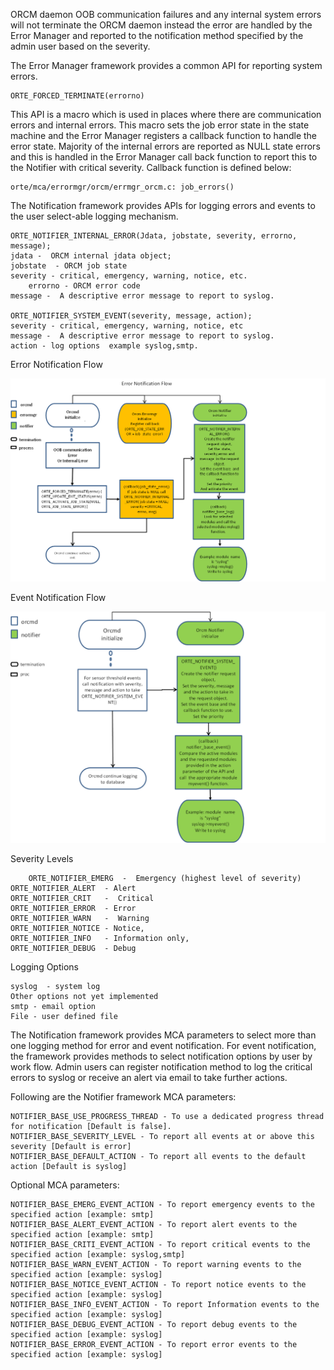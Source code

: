 ORCM daemon OOB communication failures and any internal system errors will not terminate the ORCM daemon instead the error are handled by the Error Manager and reported to the notification method specified by the admin user based on the severity.

The Error Manager framework provides a common API for reporting system errors.

	ORTE_FORCED_TERMINATE(errorno)

This API is a macro which is used in places where there are communication errors and internal errors. This macro sets the job error state in the state machine and the Error Manager registers a callback function to handle the error state.
Majority of the internal errors are reported as NULL state errors and this is handled in the Error Manager call back function to report this to the Notifier with critical severity.
Callback function is defined below:

	orte/mca/errormgr/orcm/errmgr_orcm.c: job_errors() 

The Notification framework provides APIs for logging errors and events to the user select-able logging mechanism.

	ORTE_NOTIFIER_INTERNAL_ERROR(Jdata, jobstate, severity, errorno, message); 
	jdata -  ORCM internal jdata object;
	jobstate  - ORCM job state
	severity - critical, emergency, warning, notice, etc.
        errorno - ORCM error code
	message -  A descriptive error message to report to syslog.

	ORTE_NOTIFIER_SYSTEM_EVENT(severity, message, action);
	severity - critical, emergency, warning, notice, etc
	message -  A descriptive error message to report to syslog.
	action - log options  example syslog,smtp.

Error Notification Flow

![Error Notification Flow](1-ORCM/Error_Notification_Flow.png)


Event Notification Flow

![Event Notification Flow](1-ORCM/Event_Notification_Flow.png)

Severity Levels

        ORTE_NOTIFIER_EMERG  -  Emergency (highest level of severity)
 	ORTE_NOTIFIER_ALERT  - Alert 	
 	ORTE_NOTIFIER_CRIT   -  Critical
 	ORTE_NOTIFIER_ERROR  - Error 
 	ORTE_NOTIFIER_WARN   -  Warning 
 	ORTE_NOTIFIER_NOTICE - Notice,
 	ORTE_NOTIFIER_INFO   - Information only,
	ORTE_NOTIFIER_DEBUG  - Debug

Logging Options

	syslog  - system log
	Other options not yet implemented
	smtp - email option
	File - user defined file

The Notification framework provides MCA parameters to select more than one logging method for error and event notification.
For event notification, the framework provides methods to select notification options by user by work flow.
Admin users can register notification method to log the critical errors to syslog or receive an alert via email to take further actions.

Following are the Notifier framework MCA parameters:

	NOTIFIER_BASE_USE_PROGRESS_THREAD - To use a dedicated progress thread for notification [Default is false].
	NOTIFIER_BASE_SEVERITY_LEVEL - To report all events at or above this severity [Default is error]
	NOTIFIER_BASE_DEFAULT_ACTION - To report all events to the default action [Default is syslog]

Optional MCA parameters:

	NOTIFIER_BASE_EMERG_EVENT_ACTION - To report emergency events to the specified action [example: smtp]
	NOTIFIER_BASE_ALERT_EVENT_ACTION - To report alert events to the specified action [example: smtp]
	NOTIFIER_BASE_CRITI_EVENT_ACTION - To report critical events to the specified action [example: syslog,smtp]
	NOTIFIER_BASE_WARN_EVENT_ACTION - To report warning events to the specified action [example: syslog]
	NOTIFIER_BASE_NOTICE_EVENT_ACTION - To report notice events to the specified action [example: syslog]
	NOTIFIER_BASE_INFO_EVENT_ACTION - To report Information events to the specified action [example: syslog]
	NOTIFIER_BASE_DEBUG_EVENT_ACTION - To report debug events to the specified action [example: syslog]
	NOTIFIER_BASE_ERROR_EVENT_ACTION - To report error events to the specified action [example: syslog]